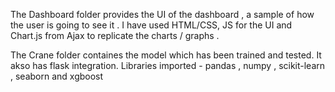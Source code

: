 The Dashboard folder provides the UI of the dashboard , a sample of how the user is going to see it . I have used HTML/CSS, JS for the UI and Chart.js from Ajax to replicate the charts / graphs .

The Crane folder containes the model which has been trained and tested. It akso has flask integration. 
Libraries imported - pandas , numpy , scikit-learn , seaborn and xgboost
